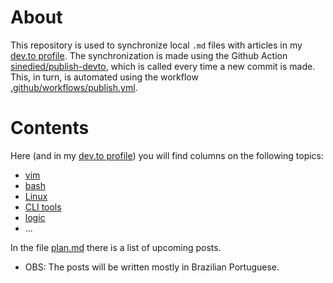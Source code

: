# About

This repository is used to synchronize local `.md` files with articles in my [dev.to profile](https://dev.to/yxm). The synchronization is made using the Github Action [sinedied/publish-devto](https://github.com/sinedied/publish-devto), which is called every time a new commit is made. This, in turn, is automated using the workflow [.github/workflows/publish.yml](.github/workflows/publish.yml).

# Contents

Here (and in my [dev.to profile](https://dev.to/yxm)) you will find columns on the following topics:

* [vim](files/vim)
* [bash](files/shell)
* [Linux](files/linux)
* [CLI tools](files/cli)
* [logic](files/logic)
* ...

In the file [plan.md](plan.md) there is a list of upcoming posts.

* OBS: The posts will be written mostly in Brazilian Portuguese. 



